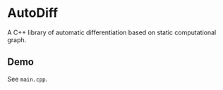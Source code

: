 # AutoDiff
A C++ library of automatic differentiation based on static computational graph.

## Demo

See `main.cpp`.